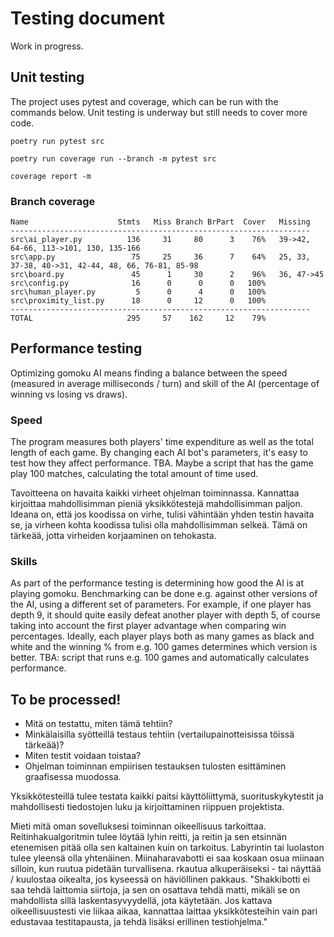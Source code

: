 # Testing document

Work in progress.

## Unit testing

The project uses pytest and coverage, which can be run with the commands below. Unit testing is underway but still needs to cover more code.

`poetry run pytest src`

`poetry run coverage run --branch -m pytest src`

`coverage report -m`

### Branch coverage
```
Name                    Stmts   Miss Branch BrPart  Cover   Missing
-------------------------------------------------------------------
src\ai_player.py          136     31     80      3    76%   39->42, 64-66, 113->101, 130, 135-166
src\app.py                 75     25     36      7    64%   25, 33, 37-38, 40->31, 42-44, 48, 66, 76-81, 85-98
src\board.py               45      1     30      2    96%   36, 47->45
src\config.py              16      0      0      0   100%
src\human_player.py         5      0      4      0   100%
src\proximity_list.py      18      0     12      0   100%
-------------------------------------------------------------------
TOTAL                     295     57    162     12    79%
```

## Performance testing

Optimizing gomoku AI means finding a balance between the speed (measured in average milliseconds / turn) and skill of the AI (percentage of winning vs losing vs draws).

### Speed

The program measures both players' time expenditure as well as the total length of each game. By changing each AI bot's parameters, it's easy to test how they affect performance. TBA. Maybe a script that has the game play 100 matches, calculating the total amount of time used.

Tavoitteena on havaita kaikki virheet ohjelman toiminnassa. Kannattaa kirjoittaa mahdollisimman pieniä yksikkötestejä mahdollisimman paljon. Ideana on, että jos koodissa on virhe, tulisi vähintään yhden testin havaita se, ja virheen kohta koodissa tulisi olla mahdollisimman selkeä. Tämä on tärkeää, jotta virheiden korjaaminen on tehokasta.

### Skills

As part of the performance testing is determining how good the AI is at playing gomoku. Benchmarking can be done e.g. against other versions of the AI, using a different set of parameters. For example, if one player has depth 9, it should quite easily defeat another player with depth 5, of course taking into account the first player advantage when comparing win percentages. Ideally, each player plays both as many games as black and white and the winning % from e.g. 100 games determines which version is better. TBA: script that runs e.g. 100 games and automatically calculates performance.

## 

## To be processed!

* Mitä on testattu, miten tämä tehtiin?
* Minkälaisilla syötteillä testaus tehtiin (vertailupainotteisissa töissä tärkeää)?
* Miten testit voidaan toistaa?
* Ohjelman toiminnan empiirisen testauksen tulosten esittäminen graafisessa muodossa.

Yksikkötesteillä tulee testata kaikki paitsi käyttöliittymä, suorituskykytestit ja mahdollisesti tiedostojen luku ja kirjoittaminen riippuen projektista.

Mieti mitä oman sovelluksesi toiminnan oikeellisuus tarkoittaa. Reitinhakualgoritmin tulee löytää lyhin reitti, ja reitin ja sen etsinnän etenemisen pitää olla sen kaltainen kuin on tarkoitus. Labyrintin tai luolaston tulee yleensä olla yhtenäinen. Miinaharavabotti ei saa koskaan osua miinaan silloin, kun ruutua pidetään turvallisena. rkautua alkuperäiseksi - tai näyttää / kuulostaa oikealta, jos kyseessä on häviöllinen pakkaus. "Shakkibotti ei saa tehdä laittomia siirtoja, ja sen on osattava tehdä matti, mikäli se on mahdollista sillä laskentasyvyydellä, jota käytetään. Jos kattava oikeellisuustesti vie liikaa aikaa, kannattaa laittaa yksikkötesteihin vain pari edustavaa testitapausta, ja tehdä lisäksi erillinen testiohjelma."

